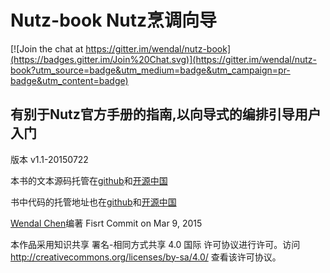 # Nutz-book Nutz烹调向导

[![Join the chat at https://gitter.im/wendal/nutz-book](https://badges.gitter.im/Join%20Chat.svg)](https://gitter.im/wendal/nutz-book?utm_source=badge&utm_medium=badge&utm_campaign=pr-badge&utm_content=badge)

## 有别于Nutz官方手册的指南,以向导式的编排引导用户入门

版本 v1.1-20150722

本书的文本源码托管在[github](https://github.com/wendal/nutz-book)和[开源中国](http://git.oschina.net/wendal/nutz-book)

书中代码的托管地址也在[github](https://github.com/wendal/nutz-book-project)和[开源中国](http://git.oschina.net/wendal/nutz-book-project)

[Wendal Chen](http://wendal.net)编著 Fisrt Commit on Mar 9, 2015

本作品采用知识共享 署名-相同方式共享 4.0 国际 许可协议进行许可。访问 http://creativecommons.org/licenses/by-sa/4.0/ 查看该许可协议。
